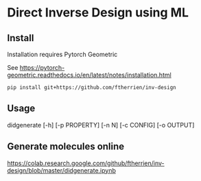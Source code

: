 # Direct Inverse Design using ML

## Install

Installation requires Pytorch Geometric

See https://pytorch-geometric.readthedocs.io/en/latest/notes/installation.html

```
pip install git+https://github.com/ftherrien/inv-design
```

## Usage

didgenerate [-h] [-p PROPERTY] [-n N] [-c CONFIG] [-o OUTPUT]


## Generate molecules online

https://colab.research.google.com/github/ftherrien/inv-design/blob/master/didgenerate.ipynb
